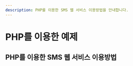 ```yaml
---
description: PHP를 이용한 SMS 웹 서비스 이용방법을 안내합니다.
---
```


# PHP를 이용한 예제

## PHP를 이용한 SMS 웹 서비스 이용방법 <a id="asp-net-vb-sms"></a>

